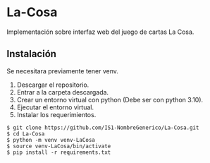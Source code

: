 # La-Cosa
Implementación sobre interfaz web del juego de cartas La Cosa.

## Instalación
Se necesitara previamente tener venv.

1. Descargar el repositorio.
2. Entrar a la carpeta descargada.
3. Crear un entorno virtual con python (Debe ser con python 3.10).
4. Ejecutar el entorno virtual.
5. Instalar los requerimientos.

```
$ git clone https://github.com/IS1-NombreGenerico/La-Cosa.git
$ cd La-Cosa
$ python -m venv venv-LaCosa
$ source venv-LaCosa/bin/activate
$ pip install -r requirements.txt
```